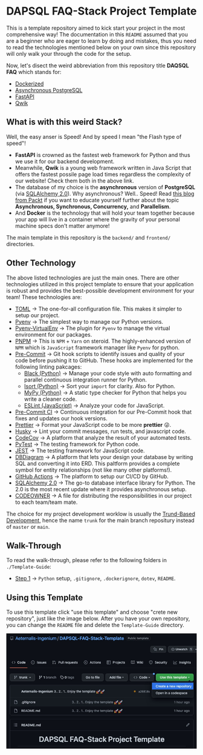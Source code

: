 <h1 align=center><strong>DAPSQL FAQ-Stack Project Template</strong></h1>

This is a template repository aimed to kick start your project in the most comprehensive way! The documentation in this `README` assumed that you are a beginner who are eager to learn by doing and mistakes, thus you need to read the technologies mentioned below on your own since this repository will only walk your through the code for the setup.

Now, let's disect the weird abbreviation from this repository title **DAQSQL FAQ** which stands for:

* [Dockerized](https://www.docker.com/)
* [Asynchronous PostgreSQL](https://www.postgresql.org/docs/current/libpq-async.html)
* [FastAPI](https://fastapi.tiangolo.com/)
* [Qwik](https://qwik.builder.io/)

## What is with this weird Stack?

Well, the easy anser is Speed! And by speed I mean "the Flash type of speed"!

* **FastAPI** is crowned as the fastest web framework for Python and thus we use it for our backend development.
* Meanwhile, **Qwik** is a young web framework written in Java Script that offers the fastest possile page load times regardless the complexity of our website! Check them both in the above link.
* The database of my choice is the **asynchronous** version of **PostgreSQL** (via [SQLAlchemy 2.0](https://docs.sqlalchemy.org/en/20/orm/extensions/asyncio.html)). Why asynchronous? Well.. Speed! Read [this blog from Packt](https://subscription.packtpub.com/book/programming/9781838821135/6/ch06lvl1sec32/synchronous-asynchronous-and-threaded-execution) if you want to educate yourself further about the topic **Asynchronous, Synchronous, Concurrency,** and **Parallelism**.
* And **Docker** is the technology that will hold your team together because your app will live in a container where the gravity of your personal machine specs don't matter anymore!

The main template in this repository is the `backend/` and `frontend/` directories.

## Other Technology

The above listed technologies are just the main ones. There are other technologies utilized in this project template to ensure that your application is robust and provides the best-possible development environment for your team! These technologies are:

* [TOML](https://toml.io/en/) $\rightarrow$ The one-for-all configuration file. This makes it simpler to setup our project.
* [Pyenv](https://github.com/pyenv/pyenv) $\rightarrow$ The simplest way to manage our Python versions.
* [Pyenv-VirtualEnv](https://github.com/pyenv/pyenv-virtualenv) $\rightarrow$ The plugin for `Pyenv` to manage the virtual environment for our packages.
* [PNPM](https://pnpm.io/) $\rightarrow$ This is `NPM` + `Yarn` on steroid. The highly-enhanced version of `NPM` which is `JavaScript` framework manager like `Pyenv` for python.
* [Pre-Commit](https://pre-commit.com/) $\rightarrow$ Git hook scripts to identify issues and quality of your code before pushing it to GitHub. These hooks are implemented for the following linting pakcages:
  * [Black (Python)](https://black.readthedocs.io/en/stable/) $\rightarrow$ Manage your code style with auto formatting and parallel continuous integration runner for Python.
  * [Isort (Python)](https://pycqa.github.io/isort/) $\rightarrow$ Sort your `import` for clarity. Also for Python. 
  * [MyPy (Python)](https://mypy.readthedocs.io/en/stable/) $\rightarrow$ A static type checker for Python that helps you write a cleaner code.
  * [ESLint (JavaScript)](https://eslint.org/) $\rightarrow$ Analyze your code for JavaScript.
* [Pre-Commit CI](https://pre-commit.ci/) $\rightarrow$ Continuous integration for our Pre-Commit hook that fixes and updates our hook versions.
* [Prettier](https://prettier.io/) $\rightarrow$ Format your JavaScript code to be more **prettier** 😜.
* [Husky](https://typicode.github.io/husky/#/) $\rightarrow$ Lint your commit messages, run tests, and javascript code.
* [CodeCov](https://about.codecov.io/) $\rightarrow$ A platform that analyze the result of your automated tests.
* [PyTest](https://docs.pytest.org/en/7.2.x/) $\rightarrow$ The testing framework for Python code.
* [JEST](https://jestjs.io/) $\rightarrow$ The testing framework for JavaScript code.
* [DBDiagram](https://dbdiagram.io/home) $\rightarrow$ A platform that lets your design your database by writing SQL and converting it into ERD. This paltform provides a complete symbol for entity relationships (not like many other platforms!).
* [GitHub Actions](https://github.com/features/actions) $\rightarrow$ The platform to setup our CI/CD by GitHub.
* [SQLAlchemy 2.0](https://docs.sqlalchemy.org/en/20/orm/extensions/asyncio.html) $\rightarrow$ The go-to database interface library for Python. The 2.0 is the most recent update where it provides asynchronous setup.
* [CODEOWNER](https://docs.github.com/en/repositories/managing-your-repositorys-settings-and-features/customizing-your-repository/about-code-owners) $\rightarrow$ A file for distributing the responsibilities in our project to each team/team mate.

The choice for my project development worklow is usually the [Trund-Based Development](https://trunkbaseddevelopment.com/), hence the name `trunk` for the main branch repositury instead of `master` or `main`.

## Walk-Through

To read the walk-through, please refer to the following folders in `./Template-Guide`:

* [Step 1](https://github.com/Aeternalis-Ingenium/DAPSQL-FAQ-Stack-Template/Template-Guide/Step1/README.md) $\rightarrow$ `Python` setup, `.gitignore`, `.dockerignore`, `dotev`, `README`.

## Using this Template

To use this template click "use this template" and choose "crete new repository", just like the image below. After you have your own repository, you can change the `README` file and delete the `Template-Guide` directory.

![Template-Utilization](Template-Guide/Assets/Template-Utilization.jpg)
